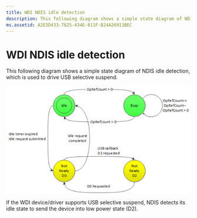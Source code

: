 ```yaml
---
title: WDI NDIS idle detection
description: This following diagram shows a simple state diagram of NDIS idle detection, which is used to drive USB selective suspend.
ms.assetid: A2E5D433-7825-434E-811F-B24A26913BEC
---
```


# WDI NDIS idle detection


This following diagram shows a simple state diagram of NDIS idle detection, which is used to drive USB selective suspend.

![wdi ndis idle detection for usb selective suspend](images/wdi-idle-detection-selective-suspend.png)

If the WDI device/driver supports USB selective suspend, NDIS detects its idle state to send the device into low power state (D2).

 

 





